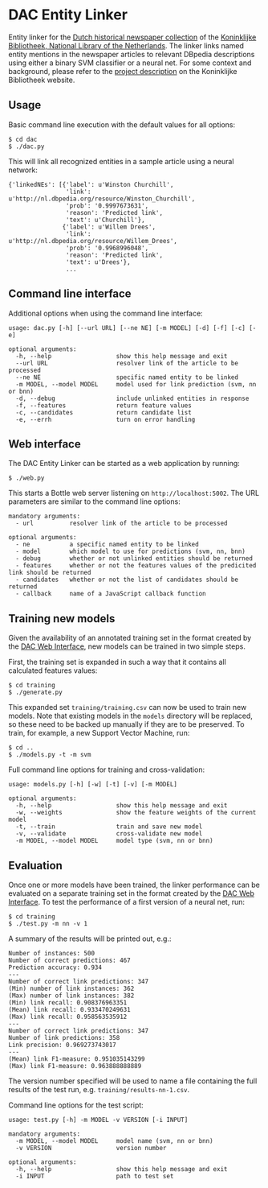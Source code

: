 # DAC Entity Linker

Entity linker for the [Dutch historical newspaper collection](https://www.delpher.nl/nl/kranten) of the [Koninklijke Bibliotheek, National Library of the Netherlands](https://www.kb.nl). The linker links named entity mentions in the newspaper articles to relevant DBpedia descriptions using either a binary SVM classifier or a neural net. For some context and background, please refer to the [project description](https://www.kb.nl/en/organisation/research-expertise/enrichment-of-digital-content) on the Koninklijke Bibliotheek website.

## Usage

Basic command line execution with the default values for all options:

```
$ cd dac
$ ./dac.py
```

This will link all recognized entities in a sample article using a neural network:

```
{'linkedNEs': [{'label': u'Winston Churchill',
                'link': u'http://nl.dbpedia.org/resource/Winston_Churchill',
                'prob': '0.9997673631',
                'reason': 'Predicted link',
                'text': u'Churchill'},
               {'label': u'Willem Drees',
                'link': u'http://nl.dbpedia.org/resource/Willem_Drees',
                'prob': '0.9968996048',
                'reason': 'Predicted link',
                'text': u'Drees'},
                ...
```

## Command line interface

Additional options when using the command line interface:

```
usage: dac.py [-h] [--url URL] [--ne NE] [-m MODEL] [-d] [-f] [-c] [-e]

optional arguments:
  -h, --help                  show this help message and exit
  --url URL                   resolver link of the article to be processed
  --ne NE                     specific named entity to be linked
  -m MODEL, --model MODEL     model used for link prediction (svm, nn or bnn)
  -d, --debug                 include unlinked entities in response
  -f, --features              return feature values
  -c, --candidates            return candidate list
  -e, --errh                  turn on error handling
```

## Web interface

The DAC Entity Linker can be started as a web application by running:

```
$ ./web.py
```
This starts a Bottle web server listening on `http://localhost:5002`. The URL parameters are similar to the command line options:

```
mandatory arguments:
  - url          resolver link of the article to be processed

optional arguments:
  - ne           a specific named entity to be linked
  - model        which model to use for predictions (svm, nn, bnn)
  - debug        whether or not unlinked entities should be returned
  - features     whether or not the features values of the predicited link should be returned
  - candidates   whether or not the list of candidates should be returned
  - callback     name of a JavaScript callback function
```

## Training new models

Given the availability of an annotated training set in the format created by the [DAC Web Interface](https://github.com/jlonij/dac-web), new models can be trained in two simple steps.

First, the training set is expanded in such a way that it contains all calculated features values:

```
$ cd training
$ ./generate.py
```

This expanded set `training/training.csv` can now be used to train new models. Note that existing models in the `models` directory will be replaced, so these need to be backed up manually if they are to be preserved. To train, for example, a new Support Vector Machine, run:

```
$ cd ..
$ ./models.py -t -m svm
```

Full command line options for training and cross-validation:

```
usage: models.py [-h] [-w] [-t] [-v] [-m MODEL]

optional arguments:
  -h, --help                  show this help message and exit
  -w, --weights               show the feature weights of the current model
  -t, --train                 train and save new model
  -v, --validate              cross-validate new model
  -m MODEL, --model MODEL     model type (svm, nn or bnn)
```

## Evaluation

Once one or more models have been trained, the linker performance can be evaluated on a separate training set in the format created by the [DAC Web Interface](https://github.com/jlonij/dac-web). To test the performance of a first version of a neural net, run:

```
$ cd training
$ ./test.py -m nn -v 1
```

A summary of the results will be printed out, e.g.:

```
Number of instances: 500
Number of correct predictions: 467
Prediction accuracy: 0.934
---
Number of correct link predictions: 347
(Min) number of link instances: 362
(Max) number of link instances: 382
(Min) link recall: 0.908376963351
(Mean) link recall: 0.933470249631
(Max) link recall: 0.958563535912
---
Number of correct link predictions: 347
Number of link predictions: 358
Link precision: 0.969273743017
---
(Mean) link F1-measure: 0.951035143299
(Max) link F1-measure: 0.963888888889
```

The version number specified will be used to name a file containing the full results of the test run, e.g. `training/results-nn-1.csv`.

Command line options for the test script:

```
usage: test.py [-h] -m MODEL -v VERSION [-i INPUT]

mandatory arguments:
  -m MODEL, --model MODEL     model name (svm, nn or bnn)
  -v VERSION                  version number
  
optional arguments:
  -h, --help                  show this help message and exit
  -i INPUT                    path to test set
```
